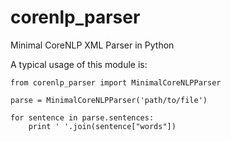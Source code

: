 # corenlp_parser

Minimal CoreNLP XML Parser in Python

A typical usage of this module is:

    from corenlp_parser import MinimalCoreNLPParser

    parse = MinimalCoreNLPParser('path/to/file')

    for sentence in parse.sentences:
        print ' '.join(sentence["words"])